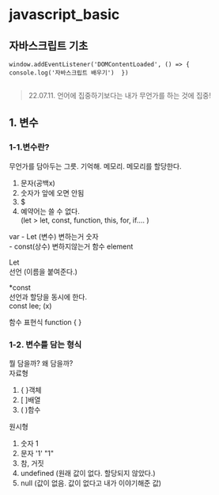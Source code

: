 ﻿# javascript_basic  
자바스크립트 기초
-----------------  
  
```
window.addEventListener('DOMContentLoaded', () => {
console.log('자바스크립트 배우기')  })  
  
```  
  
  > 22.07.11. 언어에 집중하기보다는 내가 무언가를 하는 것에 집중!  
## 1. 변수  
### 1-1.변수란? 
무언가를 담아두는 그릇. 기억해. 메모리. 메모리를 할당한다.  
  
1) 문자(공백x)  
2) 숫자가 앞에 오면 안됨  
3) $  
4) 예약어는 쓸 수 없다.  
(let > let, const, function, this, for, if.... )  

var  - Let (변수) 변하는거          숫자  
      - const(상수) 변하지않는거   함수 element  

Let  
선언 (이름을 붙여준다.)  

*const  
선언과 할당을 동시에 한다.  
const lee; (x)  


함수 표현식  function { }  

### 1-2. 변수를 담는 형식  
뭘 담을까? 왜 담을까?  
자료형  
1) { }객체  
2) [ ]배열  
3) ( )함수  

원시형  
1) 숫자 1  
2) 문자 '1' "1"  
3) 참, 거짓  
4) undefined (원래 값이 없다. 할당되지 않았다.)  
5) null (값이 없음. 값이 없다고 내가 이야기해준 값)  

